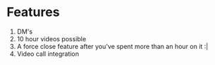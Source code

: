 # Features

1. DM's
2. 10 hour videos possible
3. A force close feature after you've spent more than an hour on it :|
4. Video call integration
